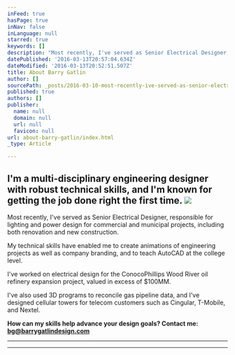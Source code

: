 ```yaml
---
inFeed: true
hasPage: true
inNav: false
inLanguage: null
starred: true
keywords: []
description: "Most recently, I've served as Senior Electrical Designer, responsible for lighting and power design for\_commercial and municipal projects, including both renovation and new construction.\_"
datePublished: '2016-03-13T20:57:04.634Z'
dateModified: '2016-03-13T20:52:51.507Z'
title: About Barry Gatlin
author: []
sourcePath: _posts/2016-03-10-most-recently-ive-served-as-senior-electrical-designer-re.md
published: true
authors: []
publisher:
  name: null
  domain: null
  url: null
  favicon: null
url: about-barry-gatlin/index.html
_type: Article

---
```

## I'm a multi-disciplinary engineering designer with robust technical skills, and I'm known for getting the job done right the first time.  ![](https://the-grid-user-content.s3-us-west-2.amazonaws.com/20df09eb-c380-4c1e-84a1-84dddc9f9771.jpg)

Most recently, I've served as Senior Electrical Designer, responsible for lighting and power design for commercial and municipal projects, including both renovation and new construction. 

My technical skills have enabled me to create animations of engineering projects as well as company branding, and to teach AutoCAD at the college level. 

I've worked on electrical design for the ConocoPhillips Wood River oil refinery expansion project, valued in excess of $100MM. 

I've also used 3D programs to reconcile gas pipeline data, and I've designed cellular towers for telecom customers such as Cingular, T-Mobile, and Nextel.

**How can my skills help advance your design goals? Contact me: bg@barrygatlindesign.com**

****

****